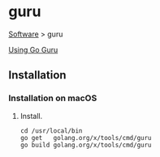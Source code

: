 # guru

[Software](README.md#G) > guru

[Using Go Guru](http://golang.org/s/using-guru)

## Installation

### Installation on macOS

1. Install.

    ```console
    cd /usr/local/bin
    go get   golang.org/x/tools/cmd/guru
    go build golang.org/x/tools/cmd/guru
    ```

